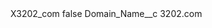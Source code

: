 <?xml version="1.0" encoding="UTF-8"?>
<CustomMetadata xmlns="http://soap.sforce.com/2006/04/metadata" xmlns:xsi="http://www.w3.org/2001/XMLSchema-instance" xmlns:xsd="http://www.w3.org/2001/XMLSchema">
    <label>X3202_com</label>
    <protected>false</protected>
    <values>
        <field>Domain_Name__c</field>
        <value xsi:type="xsd:string">3202.com</value>
    </values>
</CustomMetadata>
